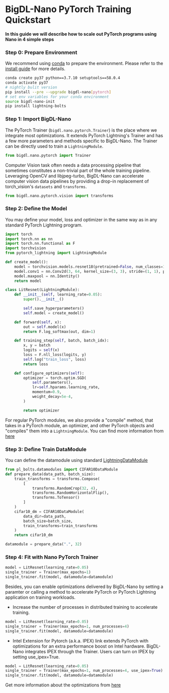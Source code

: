 # BigDL-Nano PyTorch Training Quickstart

**In this guide we will describe how to scale out PyTorch programs using Nano in 4 simple steps**

### **Step 0: Prepare Environment**

We recommend using [conda](https://docs.conda.io/projects/conda/en/latest/user-guide/install/) to prepare the environment. Please refer to the [install guide](../../UserGuide/python.md) for more details.

```bash
conda create py37 python==3.7.10 setuptools==58.0.4
conda activate py37
# nightly bulit version
pip install --pre --upgrade bigdl-nano[pytorch]
# set env variables for your conda environment
source bigdl-nano-init
pip install lightning-bolts
```

### **Step 1: Import BigDL-Nano**
The PyTorch Trainer (`bigdl.nano.pytorch.Trainer`) is the place where we integrate most optimizations. It extends PyTorch Lightning's Trainer and has a few more parameters and methods specific to BigDL-Nano. The Trainer can be directly used to train a `LightningModule`.
```python
from bigdl.nano.pytorch import Trainer
```
Computer Vision task often needs a data processing pipeline that sometimes constitutes a non-trivial part of the whole training pipeline. Leveraging OpenCV and libjpeg-turbo, BigDL-Nano can accelerate computer vision data pipelines by providing a drop-in replacement of torch_vision's `datasets` and `transforms`.
```python
from bigdl.nano.pytorch.vision import transforms
```

### **Step 2: Define the Model**

You may define your model, loss and optimizer in the same way as in any standard PyTorch Lightning program.

```python
import torch
import torch.nn as nn
import torch.nn.functional as F
import torchvision
from pytorch_lightning import LightningModule

def create_model():
    model = torchvision.models.resnet18(pretrained=False, num_classes=10)
    model.conv1 = nn.Conv2d(3, 64, kernel_size=(3, 3), stride=(1, 1), padding=(1, 1), bias=False)
    model.maxpool = nn.Identity()
    return model

class LitResnet(LightningModule):
    def __init__(self, learning_rate=0.05):
        super().__init__()

        self.save_hyperparameters()
        self.model = create_model()

    def forward(self, x):
        out = self.model(x)
        return F.log_softmax(out, dim=1)

    def training_step(self, batch, batch_idx):
        x, y = batch
        logits = self(x)
        loss = F.nll_loss(logits, y)
        self.log("train_loss", loss)
        return loss

    def configure_optimizers(self):
        optimizer = torch.optim.SGD(
            self.parameters(),
            lr=self.hparams.learning_rate,
            momentum=0.9,
            weight_decay=5e-4,
        )

        return optimizer
```
For regular PyTorch modules, we also provide a "compile" method, that takes in a PyTorch module, an optimizer, and other PyTorch objects and "compiles" them into a `LightningModule`. You can find more information from [here](https://bigdl.readthedocs.io/en/latest/doc/PythonAPI/Nano/pytorch.html#bigdl-nano-pytorch)

### **Step 3: Define Train DataModule**
You can define the datamodule using standard [LightningDataModule](https://pytorch-lightning.readthedocs.io/en/latest/data/datamodule.html)
```python
from pl_bolts.datamodules import CIFAR10DataModule
def prepare_data(data_path, batch_size):
    train_transforms = transforms.Compose(
        [
            transforms.RandomCrop(32, 4),
            transforms.RandomHorizontalFlip(),
            transforms.ToTensor()
        ]
    )
    cifar10_dm = CIFAR10DataModule(
        data_dir=data_path,
        batch_size=batch_size,
        train_transforms=train_transforms
    )
    return cifar10_dm

datamodule = prepare_data(".", 32)
```

### Step 4: Fit with Nano PyTorch Trainer
```python
model = LitResnet(learning_rate=0.05)
single_trainer = Trainer(max_epochs=1)
single_trainer.fit(model, datamodule=datamodule)
```
Besides, you can enable optimizations delivered by BigDL-Nano by setting a paramter or calling a method to accelerate PyTorch or PyTorch Lightning application on training workloads.
- Increase the number of processes in distributed training to accelerate training.
```python
model = LitResnet(learning_rate=0.05)
single_trainer = Trainer(max_epochs=1, num_processes=4)
single_trainer.fit(model, datamodule=datamodule)
```
- Intel Extension for Pytorch (a.k.a. IPEX) link extends PyTorch with optimizations for an extra performance boost on Intel hardware. BigDL-Nano integrates IPEX through the Trainer. Users can turn on IPEX by setting use_ipex=True.
```python
model = LitResnet(learning_rate=0.05)
single_trainer = Trainer(max_epochs=1, num_processes=4, use_ipex=True)
single_trainer.fit(model, datamodule=datamodule)
```
Get more information about the optimizations from [here](https://bigdl.readthedocs.io/en/latest/doc/PythonAPI/Nano/pytorch.html#bigdl-nano-pytorch)